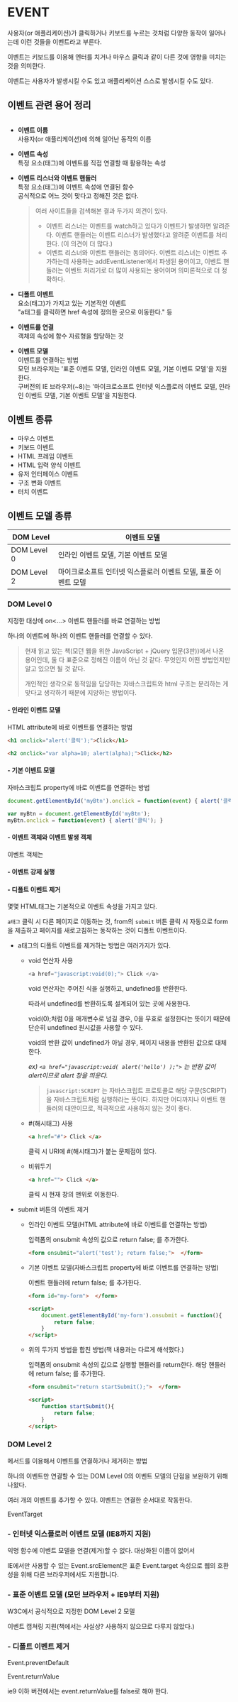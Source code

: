 # EVENT

사용자(or 애플리케이션)가 클릭하거나 키보드를 누르는 것처럼 다양한 동작이 일어나는데 이런 것들을 이벤트라고 부른다.<br>

이벤트는 키보드를 이용해 엔터를 치거나 마우스 클릭과 같이 다른 것에 영향을 미치는 것을 의미한다.<br>

이벤트는 사용자가 발생시킬 수도 있고 애플리케이션 스스로 발생시킬 수도 있다.

## 이벤트 관련 용어 정리

````javascript

````

* **이벤트 이름**<br>사용자(or 애플리케이션)에 의해 일어난 동작의 이름

* **이벤트 속성**<br>특정 요소(태그)에 이벤트를 직접 연결할 때 활용하는 속성

* **이벤트 리스너와 이벤트 핸들러**<br>특정 요소(태그)에 이벤트 속성에 연결된 함수<br>공식적으로 어느 것이 맞다고 정해진 것은 없다.<br>

  > 여러 사이트들을 검색해본 결과 두가지 의견이 있다.
  >
  > + 이벤트 리스너는 이벤트를 watch하고 있다가 이벤트가 발생하면 알려준다. 이벤트 핸들러는 이벤트 리스너가 발생했다고 알려준 이벤트를 처리한다. (이 의견이 더 많다.)
  > + 이벤트 리스너와 이벤트 핸들러는 동의어다. 이벤트 리스너는 이벤트 추가하는데 사용하는 addEventListener에서 파생된 용어이고, 이벤트 핸들러는 이벤트 처리기로 더 많이 사용되는 용어이며 의미론적으로 더 정확하다.

* **디폴트 이벤트**<br>요소(태그)가 가지고 있는 기본적인 이벤트<br>"a태그를 클릭하면 href 속성에 정의한 곳으로 이동한다." 등

* **이벤트를 연결**<br>객체의 속성에 함수 자료형을 할당하는 것

* **이벤트 모델**<br>이벤트를 연결하는 방법<br>모던 브라우저는 '표준 이벤트 모델, 인라인 이벤트 모델, 기본 이벤트 모델'을 지원한다.<br>구버전의 IE 브라우저(~8)는 '마이크로소프트 인터넷 익스플로러 이벤트 모델, 인라인 이벤트 모델, 기본 이벤트 모델'을 지원한다.

## 이벤트 종류

* 마우스 이벤트
* 키보드 이벤트
* HTML 프레임 이벤트
* HTML 입력 양식 이벤트
* 유저 인터페이스 이벤트
* 구조 변화 이벤트
* 터치 이벤트

## 이벤트 모델 종류

| DOM Level   | 이벤트 모델                                                  |
| ----------- | ------------------------------------------------------------ |
| DOM Level 0 | 인라인 이벤트 모델, 기본 이벤트 모델                         |
| DOM Level 2 | 마이크로소프트 인터넷 익스플로러 이벤트 모델, 표준 이벤트 모델 |

### DOM Level 0

지정한 대상에 on<...> 이벤트 핸들러를 바로 연결하는 방법<br>

하나의 이벤트에 하나의 이벤트 핸들러를 연결할 수 있다.<br>

> 현재 읽고 있는 책(모던 웹을 위한 JavaScript + jQuery 입문(3판))에서 나온 용어인데, 둘 다 표준으로 정해진 이름이 아닌 것 같다. 무엇인지 어떤 방법인지만 알고 있으면 될 것 같다.
>
> 개인적인 생각으로 동적임을 담당하는 자바스크립트와 html 구조는 분리하는 게 맞다고 생각하기 때문에 지양하는 방법이다.

[DOM on-event handlers]: https://developer.mozilla.org/en-US/docs/Web/Guide/Events/Event_handlers	"MDN"

#### - 인라인 이벤트 모델

HTML attribute에 바로 이벤트를 연결하는 방법

````html
<h1 onclick="alert('클릭');">Click</h1>

<h2 onclick="var alpha=10; alert(alpha);">Click</h2>
````

#### - 기본 이벤트 모델

자바스크립트 property에 바로 이벤트를 연결하는 방법

````javascript
document.getElementById('myBtn').onclick = function(event) { alert('클릭'); }

var myBtn = document.getElementById('myBtn');
myBtn.onclick = function(event) { alert('클릭'); }
````

#### - 이벤트 객체와 이벤트 발생 객체

이벤트 객체는 

#### - 이벤트 강제 실행

#### - 디폴트 이벤트 제거

몇몇 HTML태그는 기본적으로 이벤트 속성을 가지고 있다.<br>

`a태그` 클릭 시 다른 페이지로 이동하는 것, from의 `submit` 버튼 클릭 시 자동으로 form을 제출하고 페이지를 새로고침하는 동작하는 것이 디폴트 이벤트이다.<br>

* a태그의 디폴트 이벤트를 제거하는 방법은 여러가지가 있다.

  + void 연산자 사용

    ````javascript
    <a href="javascript:void(0);"> Click </a>
    ````

    void 연산자는 주어진 식을 실행하고, undefined를 반환한다.<br>

    따라서 undefined를 반환하도록 설계되어 있는 곳에 사용한다.<br>

    void(0);처럼 0을 매개변수로 넘길 경우, 0을 무효로 설정한다는 뜻이기 때문에 단순히 undefined 원시값을 사용할 수 있다.<br>

    void의 반환 값이 undefined가 아닐 경우, 페이지 내용을 반환된 값으로 대체한다.<br>

    *ex) `<a href="javascript:void( alert('hello') );">` 는 반환 값이 alert이므로 alert 창을 띄운다.*

    > `javascript:SCRIPT` 는 자바스크립트 프로토콜로 해당 구문(SCRIPT)을 자바스크립트처럼 실행하라는 뜻이다. 하지만 어디까지나 이벤트 핸들러의 대안이므로, 적극적으로 사용하지 않는 것이 좋다.

  + #(해시태그) 사용

    ````html
    <a href="#"> Click </a>
    ````

    클릭 시 URI에 #(해시태그)가 붙는 문제점이 있다.

  + 비워두기

    ````html
    <a href=""> Click </a>
    ````

    클릭 시 현재 창의 맨위로 이동한다.

* submit 버튼의 이벤트 제거

  + 인라인 이벤트 모델(HTML attribute에 바로 이벤트를 연결하는 방법)

    입력폼의 onsubmit 속성의 값으로 return false; 를 추가한다.

    ````html
    <form onsubmit="alert('test'); return false;">  </form>
    ````

  + 기본 이벤트 모델(자바스크립트 property에 바로 이벤트를 연결하는 방법)

    이벤트 핸들러에 return false; 를 추가한다.

    ````html
    <form id="my-form">  </form>
    
    <script>
        document.getElementById('my-form').onsubmit = function(){
            return false;
        }
    </script>
    ````

  + 위의 두가지 방법을 합친 방법(책 내용과는 다르게 해석했다.)

    입력폼의 onsubmit 속성의 값으로 실행할 핸들러를 return한다. 해당 핸들러에 return false; 를 추가한다.

    ````html
    <form onsubmit="return startSubmit();">  </form>
    
    <script>
        function startSubmit(){
            return false;
        }
    </script>
    ````

### DOM Level 2

메서드를 이용해서 이벤트를 연결하거나 제거하는 방법<br>

하나의 이벤트만 연결할 수 있는 DOM Level 0의 이벤트 모델의 단점을 보완하기 위해 나왔다.<br>

여러 개의 이벤트를 추가할 수 있다. 이벤트는 연결한 순서대로 작동한다.



[EventTarget.addEventListener()]: https://developer.mozilla.org/en-US/docs/Web/API/EventTarget/addEventListener	"MDN"





EventTarget



### - 인터넷 익스플로러 이벤트 모델 (IE8까지 지원)

익명 함수에 이벤트 모델을 연결(제거)할 수 없다. 대상화된 이름이 없어서



IE에서만 사용할 수 있는 Event.srcElement은 표준 Event.target 속성으로 웹의 호환성을 위해 다른 브라우저에서도 지원합니다.

### - 표준 이벤트 모델 (모던 브라우저 + IE9부터 지원)

W3C에서 공식적으로 지정한 DOM Level 2 모델<br>

이벤트 캡쳐링 지원(책에서는 사실상? 사용하지 않으므로 다루지 않았다.)



### - 디폴트 이벤트 제거



Event.preventDefault

Event.returnValue

ie9 이하 버전에서는 event.returnValue를 false로 해야 한다. 











[EVENT]: https://developer.mozilla.org/en-US/docs/Learn/JavaScript/Building_blocks/Events	"MDN"

